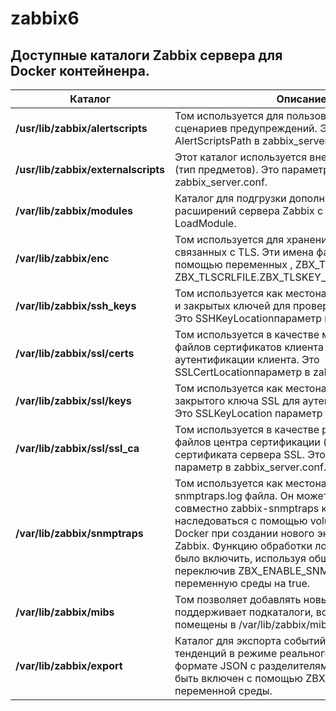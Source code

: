 # zabbix6


## Доступные каталоги Zabbix сервера для Docker контейненра.

|Каталог   |Описание   |
|----------|-----------|
|**/usr/lib/zabbix/alertscripts**   |Том используется для пользовательских сценариев  предупреждений. Это параметр AlertScriptsPath в zabbix_server.conf.|
|**/usr/lib/zabbix/externalscripts**|Этот каталог используется внешними проверками (тип предметов). Это параметр ExternalScripts в zabbix_server.conf.|
|**/var/lib/zabbix/modules**        |Каталог для подгрузки дополнительных модулей и расширений сервера Zabbix с помощью функции LoadModule.|
|**/var/lib/zabbix/enc**            |Том используется для хранения файлов, связанных с TLS. Эти имена файлов задаются с помощью переменных , ZBX_TLSCAFILEи ZBX_TLSCRLFILE.ZBX_TLSKEY_FILEZBX_TLSPSKFILE|
|**/var/lib/zabbix/ssh_keys**       |Том используется как местонахождение открытых и закрытых ключей для проверок и действий SSH. Это SSHKeyLocationпараметр в zabbix_server.conf.|
|**/var/lib/zabbix/ssl/certs**      | Том используется в качестве местоположения файлов сертификатов клиента SSL для аутентификации клиента. Это SSLCertLocationпараметр в zabbix_server.conf.|
|**/var/lib/zabbix/ssl/keys**       | Том используется как местонахождение файлов закрытого ключа SSL для аутентификации клиента. Это SSLKeyLocation параметр в zabbix_server.conf.|
|**/var/lib/zabbix/ssl/ssl_ca**     | Том используется в качестве расположения файлов центра сертификации (CA) для проверки сертификата сервера SSL. Это SSLCALocation параметр в zabbix_server.conf.|
|**/var/lib/zabbix/snmptraps**      | Том используется как местонахождение snmptraps.log файла. Он может использоваться совместно zabbix-snmptraps контейнером и наследоваться с помощью volumes_from опции Docker при создании нового экземпляра сервера Zabbix. Функцию обработки ловушек SNMP можно было включить, используя общий том и  переключив ZBX_ENABLE_SNMP_TRAPS переменную среды на true.|
|**/var/lib/zabbix/mibs**           | Том позволяет добавлять новые файлы MIB. Он не поддерживает подкаталоги,  все MIB должны быть помещены в /var/lib/zabbix/mibs.|
|**/var/lib/zabbix/export**         | Каталог для экспорта событий, истории и тенденций в режиме реального времени в  формате JSON с разделителями строк. Может быть включен с помощью ZBX_EXPORTFILESIZE переменной среды.|

